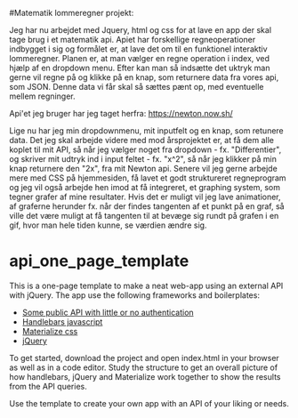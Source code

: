 #Matematik lommeregner projekt:

Jeg har nu arbejdet med Jquery, html og css for at lave en app der skal tage brug i et matematik api. Apiet har forskellige regneoperationer indbygget i sig og formålet er, at lave det om til en funktionel interaktiv lommeregner. Planen er, at man vælger en regne operation i index, ved hjælp af en dropdown menu. Efter kan man så indsætte det uktryk man gerne vil regne på og klikke på en knap, som returnere data fra vores api, som JSON. Denne data vi får skal så sættes pænt op, med eventuelle mellem regninger. 

Api'et jeg bruger har jeg taget herfra: https://newton.now.sh/

Lige nu har jeg min dropdownmenu, mit inputfelt og en knap, som retunere data. Det jeg skal arbejde videre med mod årsprojektet er, at få dem alle koplet til mit API, så når jeg vælger noget fra dropdown - fx. "Differentier", og skriver mit udtryk ind i input feltet - fx. "x^2", så når jeg klikker på min knap returnere den "2x", fra mit Newton api. Senere vil jeg gerne arbejde mere med CSS på hjemmesiden, få lavet et godt struktureret regneprogram og jeg vil også arbejde hen imod at få integreret, et graphing system, som tegner grafer af mine resultater. Hvis det er muligt vil jeg lave animationer, af graferne herunder fx. når der findes tangenten af et punkt på en graf, så ville det være muligt at få tangenten til at bevæge sig rundt på grafen i en gif, hvor man hele tiden kunne, se værdien ændre sig.



# api_one_page_template
This is a one-page template to make a neat web-app using an external API with jQuery. The app use the following frameworks and boilerplates:

<ul>
<li><a href="https://github.com/toddmotto/public-apis">Some public API with little or no authentication</a></li>
<li><a href="https://handlebarsjs.com/">Handlebars javascript</a></li>
<li><a href="https://materializecss.com/">Materialize css</a></li>
<li><a href="https://jquery.com/">jQuery</a></li>
</ul>

To get started, download the project and open index.html in your browser as well as in a code editor. Study the structure to get an overall picture of how handlebars, jQuery and Materialize work together to show the results from the API queries. 

Use the template to create your own app with an API of your liking or needs. 
      
